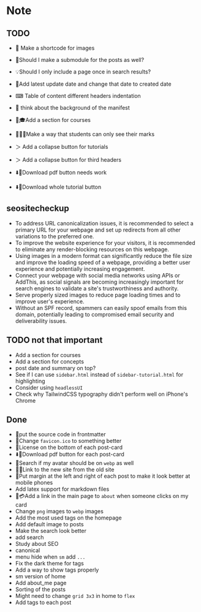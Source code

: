 # Note

## TODO

* 🌄 Make a shortcode for images
* 🪾Should I make a submodule for the posts as well?
* 💡Should I only include a page once in search results?

* 📅Add latest update date and change that date to created date

* ⌨ Table of content different headers indentation
* 🤖 think about the background of the manifest

* 📕🎓Add a section for courses
* 📒🧑‍🎓Make a way that students can only see their marks

* ＞ Add a collapse button for tutorials
* ＞ Add a collapse button for third headers

* ⬇️📄Download pdf button needs work
* ⬇️📄Download whole tutorial button

## seositecheckup

* To address URL canonicalization issues, it is recommended to select a primary URL for your webpage and set up
  redirects from all other variations to the preferred one.
* To improve the website experience for your visitors, it is recommended to eliminate any render-blocking resources on
  this webpage.
* Using images in a modern format can significantly reduce the file size and improve the loading speed of a webpage,
  providing a better user experience and potentially increasing engagement.
* Connect your webpage with social media networks using APIs or AddThis, as social signals are becoming increasingly
  important for search engines to validate a site's trustworthiness and authority.
* Serve properly sized images to reduce page loading times and to improve user's experience.
* Without an SPF record, spammers can easily spoof emails from this domain, potentially leading to compromised email
  security and deliverability issues.

## TODO not that important

* Add a section for courses
* Add a section for concepts
* post date and summary on top?
* See if I can use `sidebar.html` instead of `sidebar-tutorial.html`
  for highlighting
* Consider using `headlessUI`
* Check why TailwindCSS typography didn't perform well on iPhone's Chrome

## Done

* 🔗put the source code in frontmatter
* 🎇Change `favicon.ico` to something better
* 🪪License on the bottom of each post-card
* ⬇️📄Download pdf button for each post-card
* 🌠Search if my avatar should be on `webp` as well
* 🔗🆕Link to the new site from the old site
* 📏Put margin at the left and right of each post to make it look better at mobile phones
* Add latex support for markdown files
* 🔗💳Add a link in the main page to `about`
  when someone clicks on my card
* Change `png` images to `webp` images
* Add the most used tags on the homepage
* Add default image to posts
* Make the search look better
* add search
* Study about SEO
* canonical
* menu hide when `sm` add `...`
* Fix the dark theme for tags
* Add a way to show tags properly
* sm version of home
* Add about_me page
* Sorting of the posts
* Might need to change `grid 3x3` in home to `flex`
* Add tags to each post
